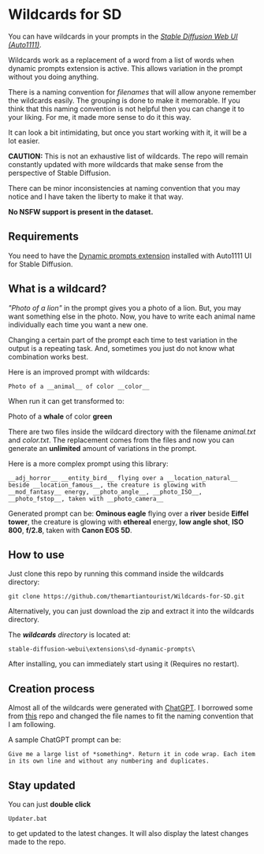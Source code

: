 # Wildcards for SD

You can have wildcards in your prompts in the [*Stable Diffusion Web UI (Auto1111)*](https://github.com/AUTOMATIC1111/stable-diffusion-webui). 

Wildcards work as a replacement of a word from a list of words when dynamic prompts extension is active. This allows variation in the prompt without you doing anything.

There is a naming convention for *filenames* that will allow anyone remember the wildcards easily. The grouping is done to make it memorable. If you think that this naming convention is not helpful then you can change it to your liking. For me, it made more sense to do it this way.

It can look a bit intimidating, but once you start working with it, it will be a lot easier.

**CAUTION:** This is not an exhaustive list of wildcards. The repo will remain constantly updated with more wildcards that make sense from the perspective of Stable Diffusion. 

There can be minor inconsistencies at naming convention that you may notice and I have taken the liberty to make it that way.

**No NSFW support is present in the dataset.**

## Requirements
You need to have the [Dynamic prompts extension](https://github.com/adieyal/sd-dynamic-prompts) installed with Auto1111 UI for Stable Diffusion.

## What is a wildcard?
*"Photo of a lion"* in the prompt gives you a photo of a lion. But, you may want something else in the photo. Now, you have to write each animal name individually each time you want a new one.

Changing a certain part of the prompt each time to test variation in the output is a repeating task. And, sometimes you just do not know what combination works best.

Here is an improved prompt with wildcards: 

```Photo of a __animal__ of color __color__```

When run it can get transformed to:

Photo of a **whale** of color **green**


There are two files inside the wildcard directory with the filename *animal.txt* and *color.txt*. The replacement comes from the files and now you can generate an **unlimited** amount of variations in the prompt.

Here is a more complex prompt using this library: 

```__adj_horror__ __entity_bird__ flying over a __location_natural__ beside __location_famous__, the creature is glowing with __mod_fantasy__ energy, __photo_angle__, __photo_ISO__, __photo_fstop__, taken with __photo_camera__```

Generated prompt can be: **Ominous eagle** flying over a **river** beside **Eiffel tower**, the creature is glowing with **ethereal** energy, **low angle shot**, **ISO 800**, **f/2.8**, taken with **Canon EOS 5D**.


## How to use

Just clone this repo by running this command inside the wildcards directory: 
```
git clone https://github.com/themartiantourist/Wildcards-for-SD.git
```
Alternatively, you can just download the zip and extract it into the wildcards directory.

The ***wildcards** directory* is located at:
```
stable-diffusion-webui\extensions\sd-dynamic-prompts\
```

After installing, you can immediately start using it (Requires no restart).

## Creation process

Almost all of the wildcards were generated with [ChatGPT](https://chat.openai.com/). I borrowed some from [this](https://github.com/mattjaybe/sd-wildcards) repo and changed the file names to fit the naming convention that I am following.

A sample ChatGPT prompt can be:
```
Give me a large list of *something*. Return it in code wrap. Each item in its own line and without any numbering and duplicates.
```

## Stay updated
You can just **double click**

```
Updater.bat
```
to get updated to the latest changes. It will also display the latest changes made to the repo.